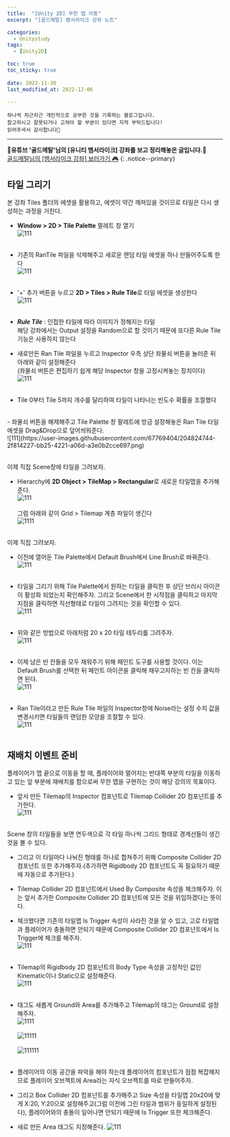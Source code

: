 ```yaml
---
title:  "[Unity 2D] 무한 맵 이동" 
excerpt: "[골드메탈] 뱀서라이크 강좌 노트"

categories:
  - Unitystudy
tags:
  - [Unity2D]

toc: true
toc_sticky: true
 
date: 2022-11-30
last_modified_at: 2022-12-06

---
```

```
하나씩 차근차근 개인적으로 공부한 것을 기록하는 블로그입니다.
참고하시고 잘못되거나 고쳐야 할 부분이 있다면 지적 부탁드립니다!
읽어주셔서 감사합니다🙂
```
***
🌟**유튜브 '골드메탈'님의 [유니티 뱀서라이크] 강좌를 보고 정리해놓은 글입니다.**🌟<br>
<a href="https://www.youtube.com/watch?v=SNjgew0VhHY" class="btn btn--warning">골드메탈님의 [뱀서라이크 강좌] 보러가기 🎮</a>
{: .notice--primary}

## 타일 그리기
본 강좌 Tiles 폴더의 에셋을 활용하고, 에셋이 약간 깨져있을 것이므로 타일은 다시 생성하는 과정을 거친다.<br>
- **Window > 2D > Tile Palette** 팔레트 창 열기<br>
![111](https://user-images.githubusercontent.com/67769404/204818446-e4070ff4-a33d-487e-a9aa-60d2620f7a32.png)<br><br>
- 기존의 RanTile 파일을 삭제해주고 새로운 랜덤 타일 에셋을 하나 만들어주도록 한다<br>
![111](https://user-images.githubusercontent.com/67769404/204819045-e8c44b7f-141a-4dcc-a1a3-dfe7f59f1498.png)<br><br>
- '+' 추가 버튼을 누르고 **2D > Tiles > Rule Tile**로 타일 에셋을 생성한다<br>
![111](https://user-images.githubusercontent.com/67769404/204819897-a5358f0d-ace0-4ef8-bc05-e4e0382d14dd.png)<br><br>

- ***Rule Tile*** : 인접한 타일에 따라 이미지가 정해지는 타일<br>
해당 강좌에서는 Output 설정을 Random으로 할 것이기 때문에 또다른 Rule Tile 기능은 사용하지 않는다
- 새로만든 Ran Tile 파일을 누르고 Inspector 우측 상단 좌물쇠 버튼을 눌러준 뒤 아래와 같이 설정해준다<br>(좌물쇠 버튼은 편집하기 쉽게 해당 Inspector 창을 고정시켜놓는 장치이다)<br>
![111](https://user-images.githubusercontent.com/67769404/204823040-0f7f7469-4cbe-4897-bcc0-0ec06f1bad2f.png)<br><br>
- Tile 0부터 Tile 5까지 개수를 달리하여 타일이 나타나는 빈도수 확률을 조절했다
<br>
- 좌물쇠 버튼을 해제해주고 Tile Palette 창 팔레트에 방금 설정해놓은 Ran Tile 타일 에셋을 Drag&Drop으로 덮어씌워준다.<br>
![111](https://user-images.githubusercontent.com/67769404/204824744-2f814227-bb25-4221-a06d-a3e0b2cce697.png)<br><br>

이제 직접 Scene창에 타일을 그려보자.<br>

- Hierarchy에 **2D Object > TileMap > Rectangular**로 새로운 타일맵을 추가해준다.<br>
![111](https://user-images.githubusercontent.com/67769404/204827753-920321d0-f7b6-48ef-b74b-129f9ae3107b.png)<br><br>
그럼 아래와 같이 Grid > Tilemap 계층 파일이 생긴다<br>
![1111](https://user-images.githubusercontent.com/67769404/204827775-aacafe39-09fe-4d44-84da-6d57358f2a6a.png)<br><br>

이제 직접 그려보자.<br>
- 이전에 열어둔 Tile Palette에서 Default Brush에서 Line Brush로 바꿔준다.<br>
![111](https://user-images.githubusercontent.com/67769404/205930145-872e7aec-0346-4261-ae7d-947f08f2fbf9.png)<br><br>

- 타일을 그리기 위해 Tile Palette에서 원하는 타일을 클릭한 후 상단 브러시 아이콘이 활성화 되었는지 확인해주자. 그리고 Scene에서 한 시작점을 클릭하고 마지막 지점을 클릭하면 직선형태로 타일이 그려지는 것을 확인할 수 있다.<br>
![111](https://user-images.githubusercontent.com/67769404/205931680-544cc016-0738-471f-83a6-4451ef9786c0.png)<br><br>
- 위와 같은 방법으로 아래처럼 20 x 20 타일 테두리를 그려주자.<br>
![111](https://user-images.githubusercontent.com/67769404/205933479-354872ca-ac89-4767-b49d-f6961fce7847.png)<br><br>

- 이제 남은 빈 칸들을 모두 채워주기 위해 페인트 도구를 사용할 것이다. 이는 Default Brush를 선택한 뒤 페인트 아이콘을 클릭해 채우고자하는 빈 칸을 클릭하면 된다.<br>
![111](https://user-images.githubusercontent.com/67769404/205934470-3c0f3e9f-751e-48a8-8c25-b9c474bbd05e.png)<br><br>

- Ran Tile이라고 만든 Rule Tile 파일의 Inspector창에 Noise라는 설정 수치 값을 변경시키면 타일들의 랜덤한 모양을 조절할 수 있다.<br>
![111](https://user-images.githubusercontent.com/67769404/205935668-622f920b-e3d2-4c90-8f5b-b3734487ab84.png)<br><br>

## 재배치 이벤트 준비
플레이어가 맵 끝으로 이동을 할 때, 플레이어와 멀어지는 반대쪽 부분의 타일을 이동하고 있는 앞 부분에 재배치를 함으로써 무한 맵을 구현하는 것이 해당 강의의 목표이다.

- 앞서 만든 Tilemap의 Inspector 컴포넌트로 Tilemap Collider 2D 컴포넌트를 추가한다.<br>
![111](https://user-images.githubusercontent.com/67769404/205938077-e97d0c6a-deee-4105-898f-db4256c68eba.png)<br><br>

Scene 창의 타일들을 보면 연두색으로 각 타일 하나씩 그리드 형태로 경계선들이 생긴 것을 볼 수 있다.<br>
- 그리고 이 타일마다 나눠진 형태를 하나로 합쳐주기 위해 Composite Collider 2D 컴포넌트 또한 추가해주자.(추가하면 Rigidbody 2D 컴포넌트도 꼭 필요하기 때문에 자동으로 추가된다.)
- Tilemap Collider 2D 컴포넌트에서 Used By Composite 속성을 체크해주자. 이는 앞서 추가한 Composite Collider 2D 컴포넌트에 모든 것을 위임하겠다는 뜻이다.
- 체크했다면 기존의 타일맵 Is Trigger 속성이 사라진 것을 알 수 있고, 고로 타일맵과 플레이어가 충돌하면 안되기 때문에 Composite Collider 2D 컴포넌트에서 Is Trigger에 체크를 해주자.<br>
![111](https://user-images.githubusercontent.com/67769404/205940117-91d2ea88-64f7-4cf2-9844-b51ba0d9a94d.png)<br><br>

- Tilemap의 Rigidbody 2D 컴포넌트의 Body Type 속성을 고정적인 값인 Kinematic이나 Static으로 설정해준다.<br>
![111](https://user-images.githubusercontent.com/67769404/205942192-e28da90c-1513-43f3-a4a7-e0bc2b05deaf.png)<br><br>

- 태그도 새롭게 Ground와 Area를 추가해주고 Tilemap의 태그는 Ground로 설정해주자.<br>
![1111](https://user-images.githubusercontent.com/67769404/205942202-bad1374a-b1ca-4dee-9e53-6227cc088d03.png)<br><br>
![11111](https://user-images.githubusercontent.com/67769404/205942209-de9baaaf-35bc-49e7-82d4-9a59b1efa337.png)<br><br>
![111111](https://user-images.githubusercontent.com/67769404/205942217-7570a3de-7bc1-4547-bb33-1f04317c7a8d.png)<br><br>

- 플레이어의 이동 공간을 파악을 해야 하는데 플레이어의 컴포넌트가 점점 복잡해지므로 플레이어 오브젝트에 Area라는 자식 오브젝트를 따로 만들어주자.
- 그리고 Box Collider 2D 컴포넌트를 추가해주고 Size 속성을 타일맵 20x20에 맞게 X:20, Y:20으로 설정해주고(그럼 이전에 그린 타일과 범위가 동일하게 설정된다), 플레이어와의 충돌이 일어나면 안되기 때문에 Is Trigger 또한 체크해준다.
- 새로 만든 Area 태그도 지정해준다.
![111](https://user-images.githubusercontent.com/67769404/205944500-8cebb536-14a0-453a-8d70-98d7b8be3c4c.png)